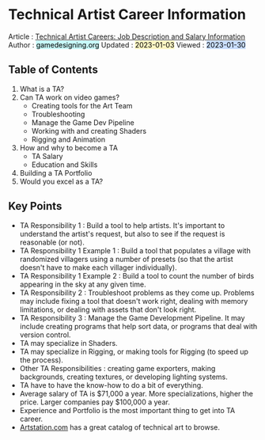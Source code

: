 # Technical Artist Career Information
Article : [Technical Artist Careers: Job Description and Salary Information](https://www.gamedesigning.org/career/technical-artist/)
Author : <mark style="background: #ABF7F7A6;">gamedesigning.org</mark>
Updated : <mark style="background: #FFF3A3A6;">2023-01-03</mark>
Viewed : <mark style="background: #ADCCFFA6;">2023-01-30</mark>

## Table of Contents
1. What is a TA?
2. Can TA work on video games?
   - Creating tools for the Art Team
   - Troubleshooting
   - Manage the Game Dev Pipeline
   - Working with and creating Shaders
   - Rigging and Animation
3. How and why to become a TA
   - TA Salary
   - Education and Skills
4. Building a TA Portfolio
5. Would you excel as a TA?

## Key Points
- TA Responsibility 1 : Build a tool to help artists. It's important to understand the artist's request, but also to see if the request is reasonable (or not).
- TA Responsibility 1 Example 1 : Build a tool that populates a village with randomized villagers using a number of presets (so that the artist doesn't have to make each villager individually).
- TA Responsibility 1 Example 2 : Build a tool to count the number of birds appearing in the sky at any given time.
- TA Responsibility 2 : Troubleshoot problems as they come up. Problems may include fixing a tool that doesn't work right, dealing with memory limitations, or dealing with assets that don't look right.
- TA Responsibility 3 : Manage the Game Development Pipeline. It may include creating programs that help sort data, or programs that deal with version control.
- TA may specialize in Shaders.
- TA may specialize in Rigging, or making tools for Rigging (to speed up the process).
- Other TA Responsibilities : creating game exporters, making backgrounds, creating textures, or developing lighting systems.
- TA have to have the know-how to do a bit of everything.
- Average salary of TA is $71,000 a year. More specializations, higher the price. Larger companies pay $100,000 a year.
- Experience and Portfolio is the most important thing to get into TA career.
- [Artstation.com](https://www.artstation.com/channels/technical_art?sort_by=trending&dimension=all) has a great catalog of technical art to browse.